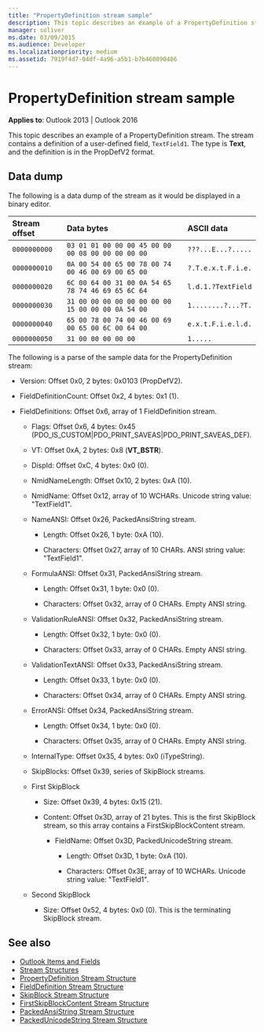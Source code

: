 ```yaml
---
title: "PropertyDefinition stream sample"
description: This topic describes an example of a PropertyDefinition stream, which contains a definition of a user-defined field.
manager: soliver
ms.date: 03/09/2015
ms.audience: Developer
ms.localizationpriority: medium
ms.assetid: 7919f4d7-04df-4a96-a5b1-b7b460890486
---
```


# PropertyDefinition stream sample

**Applies to**: Outlook 2013 | Outlook 2016
  
This topic describes an example of a PropertyDefinition stream. The stream contains a definition of a user-defined field, `TextField1`. The type is **Text**, and the definition is in the PropDefV2 format.
  
## Data dump

The following is a data dump of the stream as it would be displayed in a binary editor.
  
|Stream offset|Data bytes|ASCII data|
|:-----|:-----|:-----|
| `0000000000` <br/> | `03 01 01 00 00 00 45 00 00 00 08 00 00 00 00 00` <br/> | `???...E...?.....` <br/> |
| `0000000010` <br/> | `0A 00 54 00 65 00 78 00 74 00 46 00 69 00 65 00` <br/> | `?.T.e.x.t.F.i.e.` <br/> |
| `0000000020` <br/> | `6C 00 64 00 31 00 0A 54 65 78 74 46 69 65 6C 64` <br/> | `l.d.1.?TextField` <br/> |
| `0000000030` <br/> | `31 00 00 00 00 00 00 00 00 15 00 00 00 0A 54 00` <br/> | `1........?...?T.` <br/> |
| `0000000040` <br/> | `65 00 78 00 74 00 46 00 69 00 65 00 6C 00 64 00` <br/> | `e.x.t.F.i.e.l.d.` <br/> |
| `0000000050` <br/> | `31 00 00 00 00 00` <br/> | `1.....` <br/> |

The following is a parse of the sample data for the PropertyDefinition stream:
  
- Version: Offset 0x0, 2 bytes: 0x0103 (PropDefV2).

- FieldDefinitionCount: Offset 0x2, 4 bytes: 0x1 (1).

- FieldDefinitions: Offset 0x6, array of 1 FieldDefinition stream.

  - Flags: Offset 0x6, 4 bytes: 0x45 (PDO_IS_CUSTOM|PDO_PRINT_SAVEAS|PDO_PRINT_SAVEAS_DEF).

  - VT: Offset 0xA, 2 bytes: 0x8 (**VT_BSTR**).

  - DispId: Offset 0xC, 4 bytes: 0x0 (0).

  - NmidNameLength: Offset 0x10, 2 bytes: 0xA (10).

  - NmidName: Offset 0x12, array of 10 WCHARs. Unicode string value: "TextField1".

  - NameANSI: Offset 0x26, PackedAnsiString stream.

    - Length: Offset 0x26, 1 byte: 0xA (10).

    - Characters: Offset 0x27, array of 10 CHARs. ANSI string value: "TextField1".

  - FormulaANSI: Offset 0x31, PackedAnsiString stream.

    - Length: Offset 0x31, 1 byte: 0x0 (0).

    - Characters: Offset 0x32, array of 0 CHARs. Empty ANSI string.

  - ValidationRuleANSI: Offset 0x32, PackedAnsiString stream.

    - Length: Offset 0x32, 1 byte: 0x0 (0).

    - Characters: Offset 0x33, array of 0 CHARs. Empty ANSI string.

  - ValidationTextANSI: Offset 0x33, PackedAnsiString stream.

    - Length: Offset 0x33, 1 byte: 0x0 (0).

    - Characters: Offset 0x34, array of 0 CHARs. Empty ANSI string.

  - ErrorANSI: Offset 0x34, PackedAnsiString stream.

    - Length: Offset 0x34, 1 byte: 0x0 (0).

    - Characters: Offset 0x35, array of 0 CHARs. Empty ANSI string.

  - InternalType: Offset 0x35, 4 bytes: 0x0 (iTypeString).

  - SkipBlocks: Offset 0x39, series of SkipBlock streams.

  - First SkipBlock

    - Size: Offset 0x39, 4 bytes: 0x15 (21).

    - Content: Offset 0x3D, array of 21 bytes. This is the first SkipBlock stream, so this array contains a FirstSkipBlockContent stream.

      - FieldName: Offset 0x3D, PackedUnicodeString stream.

        - Length: Offset 0x3D, 1 byte: 0xA (10).

        - Characters: Offset 0x3E, array of 10 WCHARs. Unicode string value: "TextField1".

  - Second SkipBlock

    - Size: Offset 0x52, 4 bytes: 0x0 (0). This is the terminating SkipBlock stream.

## See also

- [Outlook Items and Fields](outlook-items-and-fields.md)
- [Stream Structures](stream-structures.md)
- [PropertyDefinition Stream Structure](propertydefinition-stream-structure.md)
- [FieldDefinition Stream Structure](fielddefinition-stream-structure.md)
- [SkipBlock Stream Structure](skipblock-stream-structure.md)
- [FirstSkipBlockContent Stream Structure](firstskipblockcontent-stream-structure.md)
- [PackedAnsiString Stream Structure](packedansistring-stream-structure.md)
- [PackedUnicodeString Stream Structure](packedunicodestring-stream-structure.md)
